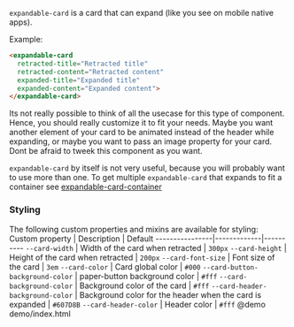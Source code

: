 `expandable-card` is a card that can expand (like you see on mobile native apps).

Example:

```html
<expandable-card
  retracted-title="Retracted title"
  retracted-content="Retracted content"
  expanded-title="Expanded title"
  expanded-content="Expanded content">
</expandable-card>
```

Its not really possible to think of all the usecase for this type of component.
Hence, you should really customize it to fit your needs.
Maybe you want another element of your card to be animated instead of the header while expanding,
or maybe you want to pass an image property for your card.
Dont be afraid to tweek this component as you want.

`expandable-card` by itself is not very useful, because you will probably want
to use more than one. To get multiple `expandable-card` that expands to fit a container
see [expandable-card-container](https://customelements.io/willydouhard/expandable-card-container/)

### Styling
The following custom properties and mixins are available for styling:
Custom property | Description | Default
----------------|-------------|----------
`--card-width` | Width of the card when retracted | `300px`
`--card-height` | Height of the card when retracted | `200px`
`--card-font-size` | Font size of the card | `3em`
`--card-color` | Card global color | `#000`
`--card-button-background-color` | paper-button background color | `#fff`
`--card-background-color` | Background color of the card | `#fff`
`--card-header-background-color` | Background color for the header when the card is expanded | `#607D8B`
`--card-header-color` | Header color | `#fff`
@demo demo/index.html

